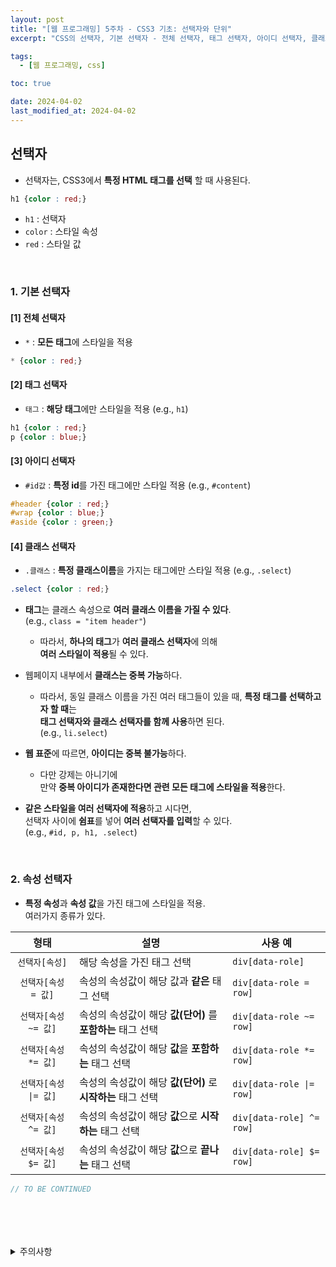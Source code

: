 ```yaml
---
layout: post
title: "[웹 프로그래밍] 5주차 - CSS3 기초: 선택자와 단위"
excerpt: "CSS의 선택자, 기본 선택자 - 전체 선택자, 태그 선택자, 아이디 선택자, 클래스 선택자, 그리고 속성 선택자"

tags:
  - [웹 프로그래밍, css]

toc: true

date: 2024-04-02
last_modified_at: 2024-04-02
---
```

## 선택자
- 선택자는, CSS3에서 **특정 HTML 태그를 선택** 할 때 사용된다.  

```css
h1 {color : red;}
```

- `h1` : 선택자
- `color` : 스타일 속성
- `red` : 스타일 값  

<br>

### 1. 기본 선택자
#### [1] 전체 선택자
- `*` : **모든 태그**에 스타일을 적용

```css
* {color : red;}
```

#### [2] 태그 선택자
- `태그` : **해당 태그**에만 스타일을 적용 (e.g., `h1`)

```css
h1 {color : red;}
p {color : blue;}
```

#### [3] 아이디 선택자
- `#id값` : **특정 id**를 가진 태그에만 스타일 적용 (e.g., `#content`)

```css
#header {color : red;}
#wrap {color : blue;}
#aside {color : green;}
```

#### [4] 클래스 선택자
- `.클래스` : **특정 클래스이름**을 가지는 태그에만 스타일 적용 (e.g., `.select`)  

```css
.select {color : red;}
```

- **태그**는 클래스 속성으로 **여러 클래스 이름을 가질 수 있다**.  
(e.g., `class = "item header"`)  
  - 따라서, **하나의 태그**가 **여러 클래스 선택자**에 의해  
  **여러 스타일이 적용**될 수 있다.  

- 웹페이지 내부에서 **클래스는 중복 가능**하다.  
  - 따라서, 동일 클래스 이름을 가진 여러 태그들이 있을 때, **특정 태그를 선택하고자 할 때**는  
  **태그 선택자와 클래스 선택자를 함께 사용**하면 된다.  
  (e.g., `li.select`)  

- **웹 표준**에 따르면, **아이디는 중복 불가능**하다.  
  - 다만 강제는 아니기에  
  만약 **중복 아이디가 존재한다면 관련 모든 태그에 스타일을 적용**한다.  

- **같은 스타일을 여러 선택자에 적용**하고 시다면,  
선택자 사이에 **쉼표**를 넣어 **여러 선택자를 입력**할 수 있다.  
(e.g., `#id, p, h1, .select`)  

<br>

### 2. 속성 선택자
- **특정 속성**과 **속성 값**을 가진 태그에 스타일을 적용.  
여러가지 종류가 있다.  

|형태|설명|사용 예|
|:---:|---|---|
|`선택자[속성]`|해당 속성을 가진 태그 선택|`div[data-role]`|
|`선택자[속성 = 값]`|속성의 속성값이 해당 값과 **같은** 태그 선택|`div[data-role = row]`|
|`선택자[속성 ~= 값]`|속성의 속성값이 해당 **값(단어)** 를 **포함하는** 태그 선택|`div[data-role ~= row]`|
|`선택자[속성 *= 값]`|속성의 속성값이 해당 **값**을 **포함하는** 태그 선택|`div[data-role *= row]`|
|`선택자[속성 \|= 값]`|속성의 속성값이 해당 **값(단어)** 로 **시작하는** 태그 선택|`div[data-role \|= row]`|
|`선택자[속성 ^= 값]`|속성의 속성값이 해당 **값**으로 **시작하는** 태그 선택|`div[data-role] ^= row]`|
|`선택자[속성 $= 값]`|속성의 속성값이 해당 **값**으로 **끝나는** 태그 선택|`div[data-role] $= row]`|

```java
// TO BE CONTINUED
```

<br>
<br>
<br>
<br>
<details>
<summary>주의사항</summary>
<div markdown="1">

이 포스팅은 강원대학교 김아욱 교수님의 웹 프로그래밍 수업을 들으며 내용을 정리 한 것입니다.  
수업 내용에 대한 저작권은 교수님께 있으니,  
다른 곳으로의 무분별한 내용 복사를 자제해 주세요.

</div>
</details> 